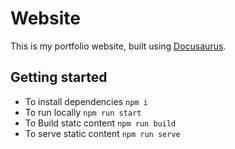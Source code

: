 # Website

This is my portfolio website, built using [Docusaurus](https://docusaurus.io/).

## Getting started

- To install dependencies `npm i`
- To run locally `npm run start`
- To Build statc content `npm run build`
- To serve static content `npm run serve`
